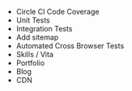 * Circle CI Code Coverage
* Unit Tests
* Integration Tests
* Add sitemap
* Automated Cross Browser Tests
* Skills / Vita
* Portfolio
* Blog
* CDN